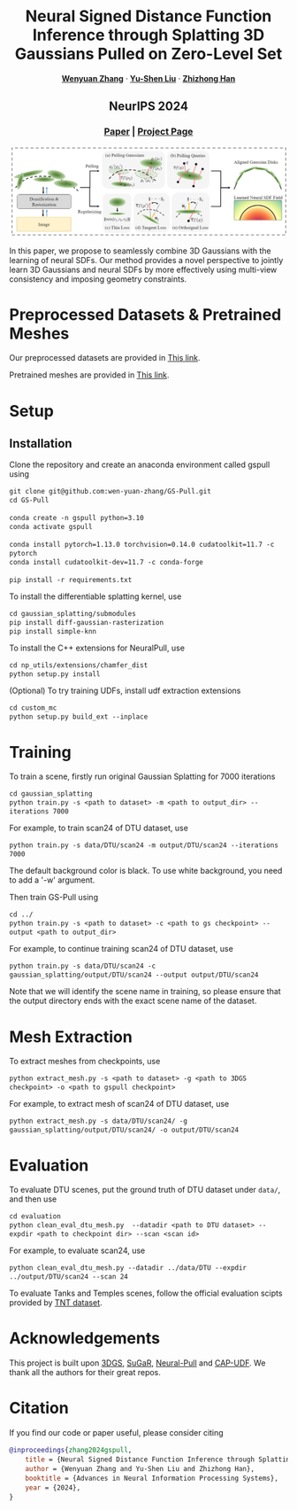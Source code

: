 <p align="center" />
<h1 align="center">Neural Signed Distance Function Inference through Splatting 3D Gaussians Pulled on Zero-Level Set</h1>

<p align="center">
    <a href="https://wen-yuan-zhang.github.io/"><strong>Wenyuan Zhang</strong></a>
    ·
    <a href="https://yushen-liu.github.io/"><strong>Yu-Shen Liu</strong></a>
    ·
    <a href="https://h312h.github.io/"><strong>Zhizhong Han</strong></a>
</p>
<h2 align="center">NeurIPS 2024</h2>
<h3 align="center"><a href="https://arxiv.org/abs/2410.14189">Paper</a> | <a href="https://wen-yuan-zhang.github.io/GS-Pull/">Project Page</a></h3>
<div align="center"></div>
<div align="center"></div>
<p align="center">
    <img src="media/overview.png" width="780" />
</p>

In this paper, we propose to seamlessly combine 3D Gaussians with the learning of neural SDFs. Our method provides a novel perspective to jointly learn 3D Gaussians and neural SDFs by more effectively using multi-view consistency and imposing geometry constraints.

# Preprocessed Datasets & Pretrained Meshes

Our preprocessed datasets are provided in [This link](https://drive.google.com/drive/folders/1I3mSRrQ6oMV5nlNkaUtXmLVfCX_z-iRS?usp=sharing).

Pretrained meshes are provided in [This link](https://drive.google.com/drive/folders/13Aao4i-j5bG7Ss-jf6cMBjiit_uFElP5?usp=sharing).

# Setup

## Installation

Clone the repository and create an anaconda environment called gspull using
```shell
git clone git@github.com:wen-yuan-zhang/GS-Pull.git
cd GS-Pull

conda create -n gspull python=3.10
conda activate gspull

conda install pytorch=1.13.0 torchvision=0.14.0 cudatoolkit=11.7 -c pytorch
conda install cudatoolkit-dev=11.7 -c conda-forge

pip install -r requirements.txt
```

To install the differentiable splatting kernel, use 
```shell
cd gaussian_splatting/submodules
pip install diff-gaussian-rasterization
pip install simple-knn
```

To install the C++ extensions for NeuralPull, use 
```shell
cd np_utils/extensions/chamfer_dist
python setup.py install
```

(Optional) To try training UDFs, install udf extraction extensions
```shell
cd custom_mc
python setup.py build_ext --inplace
```

# Training

To train a scene, firstly run original Gaussian Splatting for 7000 iterations
```shell
cd gaussian_splatting
python train.py -s <path to dataset> -m <path to output_dir> --iterations 7000
```
For example, to train scan24 of DTU dataset, use 
```shell
python train.py -s data/DTU/scan24 -m output/DTU/scan24 --iterations 7000
```
The default background color is black. To use white background, you need to add a '-w' argument.

Then train GS-Pull using 
```shell
cd ../
python train.py -s <path to dataset> -c <path to gs checkpoint> --output <path to output_dir>
```
For example, to continue training scan24 of DTU dataset, use
 ```shell
python train.py -s data/DTU/scan24 -c gaussian_splatting/output/DTU/scan24 --output output/DTU/scan24
```
Note that we will identify the scene name in training, so please ensure that the output directory ends with the exact scene name of the dataset.

# Mesh Extraction

To extract meshes from checkpoints, use 
```shell
python extract_mesh.py -s <path to dataset> -g <path to 3DGS checkpoint> -o <path to gspull checkpoint>
```
For example, to extract mesh of scan24 of DTU dataset, use 
```shell
python extract_mesh.py -s data/DTU/scan24/ -g gaussian_splatting/output/DTU/scan24/ -o output/DTU/scan24
```

# Evaluation

To evaluate DTU scenes, put the ground truth of DTU dataset under `data/`, and then use 
```shell
cd evaluation
python clean_eval_dtu_mesh.py  --datadir <path to DTU dataset> --expdir <path to checkpoint dir> --scan <scan id>
```
For example, to evaluate scan24, use 
```shell
python clean_eval_dtu_mesh.py --datadir ../data/DTU --expdir ../output/DTU/scan24 --scan 24
```

To evaluate Tanks and Temples scenes, follow the official evaluation scipts provided by [TNT dataset](https://github.com/isl-org/TanksAndTemples/tree/master/python_toolbox/evaluation). 



# Acknowledgements

This project is built upon [3DGS](https://github.com/graphdeco-inria/gaussian-splatting), [SuGaR](https://github.com/Anttwo/SuGaR), [Neural-Pull](https://github.com/mabaorui/NeuralPull) and [CAP-UDF](https://github.com/junshengzhou/CAP-UDF). We thank all the authors for their great repos.


# Citation

If you find our code or paper useful, please consider citing
```bibtex
@inproceedings{zhang2024gspull,
    title = {Neural Signed Distance Function Inference through Splatting 3D Gaussians Pulled on Zero-Level Set},
    author = {Wenyuan Zhang and Yu-Shen Liu and Zhizhong Han},
    booktitle = {Advances in Neural Information Processing Systems},
    year = {2024},
}
```

